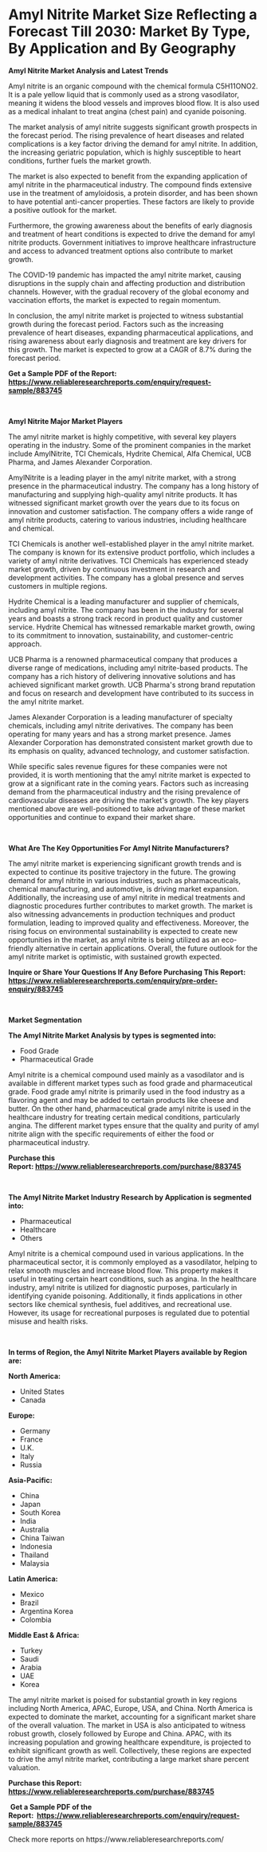 <p><h1>Amyl Nitrite Market Size Reflecting a Forecast Till 2030: Market By Type, By Application and By Geography</h1></p><p><strong>Amyl Nitrite Market Analysis and Latest Trends</strong></p>
<p><p>Amyl nitrite is an organic compound with the chemical formula C5H11ONO2. It is a pale yellow liquid that is commonly used as a strong vasodilator, meaning it widens the blood vessels and improves blood flow. It is also used as a medical inhalant to treat angina (chest pain) and cyanide poisoning.</p><p>The market analysis of amyl nitrite suggests significant growth prospects in the forecast period. The rising prevalence of heart diseases and related complications is a key factor driving the demand for amyl nitrite. In addition, the increasing geriatric population, which is highly susceptible to heart conditions, further fuels the market growth.</p><p>The market is also expected to benefit from the expanding application of amyl nitrite in the pharmaceutical industry. The compound finds extensive use in the treatment of amyloidosis, a protein disorder, and has been shown to have potential anti-cancer properties. These factors are likely to provide a positive outlook for the market.</p><p>Furthermore, the growing awareness about the benefits of early diagnosis and treatment of heart conditions is expected to drive the demand for amyl nitrite products. Government initiatives to improve healthcare infrastructure and access to advanced treatment options also contribute to market growth.</p><p>The COVID-19 pandemic has impacted the amyl nitrite market, causing disruptions in the supply chain and affecting production and distribution channels. However, with the gradual recovery of the global economy and vaccination efforts, the market is expected to regain momentum.</p><p>In conclusion, the amyl nitrite market is projected to witness substantial growth during the forecast period. Factors such as the increasing prevalence of heart diseases, expanding pharmaceutical applications, and rising awareness about early diagnosis and treatment are key drivers for this growth. The market is expected to grow at a CAGR of 8.7% during the forecast period.</p></p>
<p><strong>Get a Sample PDF of the Report:&nbsp; <a href="https://www.reliableresearchreports.com/enquiry/request-sample/883745">https://www.reliableresearchreports.com/enquiry/request-sample/883745</a></strong></p>
<p>&nbsp;</p>
<p><strong>Amyl Nitrite Major Market Players</strong></p>
<p><p>The amyl nitrite market is highly competitive, with several key players operating in the industry. Some of the prominent companies in the market include AmylNitrite, TCI Chemicals, Hydrite Chemical, Alfa Chemical, UCB Pharma, and James Alexander Corporation.</p><p>AmylNitrite is a leading player in the amyl nitrite market, with a strong presence in the pharmaceutical industry. The company has a long history of manufacturing and supplying high-quality amyl nitrite products. It has witnessed significant market growth over the years due to its focus on innovation and customer satisfaction. The company offers a wide range of amyl nitrite products, catering to various industries, including healthcare and chemical.</p><p>TCI Chemicals is another well-established player in the amyl nitrite market. The company is known for its extensive product portfolio, which includes a variety of amyl nitrite derivatives. TCI Chemicals has experienced steady market growth, driven by continuous investment in research and development activities. The company has a global presence and serves customers in multiple regions.</p><p>Hydrite Chemical is a leading manufacturer and supplier of chemicals, including amyl nitrite. The company has been in the industry for several years and boasts a strong track record in product quality and customer service. Hydrite Chemical has witnessed remarkable market growth, owing to its commitment to innovation, sustainability, and customer-centric approach.</p><p>UCB Pharma is a renowned pharmaceutical company that produces a diverse range of medications, including amyl nitrite-based products. The company has a rich history of delivering innovative solutions and has achieved significant market growth. UCB Pharma's strong brand reputation and focus on research and development have contributed to its success in the amyl nitrite market.</p><p>James Alexander Corporation is a leading manufacturer of specialty chemicals, including amyl nitrite derivatives. The company has been operating for many years and has a strong market presence. James Alexander Corporation has demonstrated consistent market growth due to its emphasis on quality, advanced technology, and customer satisfaction.</p><p>While specific sales revenue figures for these companies were not provided, it is worth mentioning that the amyl nitrite market is expected to grow at a significant rate in the coming years. Factors such as increasing demand from the pharmaceutical industry and the rising prevalence of cardiovascular diseases are driving the market's growth. The key players mentioned above are well-positioned to take advantage of these market opportunities and continue to expand their market share.</p></p>
<p>&nbsp;</p>
<p><strong>What Are The Key Opportunities For Amyl Nitrite Manufacturers?</strong></p>
<p><p>The amyl nitrite market is experiencing significant growth trends and is expected to continue its positive trajectory in the future. The growing demand for amyl nitrite in various industries, such as pharmaceuticals, chemical manufacturing, and automotive, is driving market expansion. Additionally, the increasing use of amyl nitrite in medical treatments and diagnostic procedures further contributes to market growth. The market is also witnessing advancements in production techniques and product formulation, leading to improved quality and effectiveness. Moreover, the rising focus on environmental sustainability is expected to create new opportunities in the market, as amyl nitrite is being utilized as an eco-friendly alternative in certain applications. Overall, the future outlook for the amyl nitrite market is optimistic, with sustained growth expected.</p></p>
<p><strong>Inquire or Share Your Questions If Any Before Purchasing This Report: <a href="https://www.reliableresearchreports.com/enquiry/pre-order-enquiry/883745">https://www.reliableresearchreports.com/enquiry/pre-order-enquiry/883745</a></strong></p>
<p>&nbsp;</p>
<p><strong>Market Segmentation</strong></p>
<p><strong>The Amyl Nitrite Market Analysis by types is segmented into:</strong></p>
<p><ul><li>Food Grade</li><li>Pharmaceutical Grade</li></ul></p>
<p><p>Amyl nitrite is a chemical compound used mainly as a vasodilator and is available in different market types such as food grade and pharmaceutical grade. Food grade amyl nitrite is primarily used in the food industry as a flavoring agent and may be added to certain products like cheese and butter. On the other hand, pharmaceutical grade amyl nitrite is used in the healthcare industry for treating certain medical conditions, particularly angina. The different market types ensure that the quality and purity of amyl nitrite align with the specific requirements of either the food or pharmaceutical industry.</p></p>
<p><strong>Purchase this Report:&nbsp;<a href="https://www.reliableresearchreports.com/purchase/883745">https://www.reliableresearchreports.com/purchase/883745</a></strong></p>
<p>&nbsp;</p>
<p><strong>The Amyl Nitrite Market Industry Research by Application is segmented into:</strong></p>
<p><ul><li>Pharmaceutical</li><li>Healthcare</li><li>Others</li></ul></p>
<p><p>Amyl nitrite is a chemical compound used in various applications. In the pharmaceutical sector, it is commonly employed as a vasodilator, helping to relax smooth muscles and increase blood flow. This property makes it useful in treating certain heart conditions, such as angina. In the healthcare industry, amyl nitrite is utilized for diagnostic purposes, particularly in identifying cyanide poisoning. Additionally, it finds applications in other sectors like chemical synthesis, fuel additives, and recreational use. However, its usage for recreational purposes is regulated due to potential misuse and health risks.</p></p>
<p>&nbsp;</p>
<p><strong>In terms of Region, the Amyl Nitrite Market Players available by Region are:</strong></p>
<p>
    <p> <strong> North America: </strong>
        <ul>
            <li>United States</li>
            <li>Canada</li>
        </ul>
        </p> 
    <p> <strong> Europe: </strong>
        <ul>
            <li>Germany</li>
            <li>France</li>
            <li>U.K.</li>
            <li>Italy</li>
            <li>Russia</li>
        </ul>
        </p> 
    <p> <strong> Asia-Pacific: </strong>
        <ul>
            <li>China</li>
            <li>Japan</li>
            <li>South Korea</li>
            <li>India</li>
            <li>Australia</li>
            <li>China Taiwan</li>
            <li>Indonesia</li>
            <li>Thailand</li>
            <li>Malaysia</li>
        </ul>
        </p> 
    <p> <strong> Latin America: </strong>
        <ul>
            <li>Mexico</li>
            <li>Brazil</li>
            <li>Argentina Korea</li>
            <li>Colombia</li>
        </ul>
        </p> 
    <p> <strong> Middle East & Africa: </strong>
        <ul>
            <li>Turkey</li>
            <li>Saudi</li>
            <li>Arabia</li>
            <li>UAE</li>
            <li>Korea</li>
        </ul>
    </p>
    </p>
<p><p>The amyl nitrite market is poised for substantial growth in key regions including North America, APAC, Europe, USA, and China. North America is expected to dominate the market, accounting for a significant market share of the overall valuation. The market in USA is also anticipated to witness robust growth, closely followed by Europe and China. APAC, with its increasing population and growing healthcare expenditure, is projected to exhibit significant growth as well. Collectively, these regions are expected to drive the amyl nitrite market, contributing a large market share percent valuation.</p></p>
<p><strong>Purchase this Report: <a href="https://www.reliableresearchreports.com/purchase/883745">https://www.reliableresearchreports.com/purchase/883745</a></strong></p>
<p>&nbsp;<strong>Get a Sample PDF of the Report:&nbsp;&nbsp;<a href="https://www.reliableresearchreports.com/enquiry/request-sample/883745">https://www.reliableresearchreports.com/enquiry/request-sample/883745</a></strong></p>
<p><strong></strong></p>
<p>Check more reports on https://www.reliableresearchreports.com/</p>